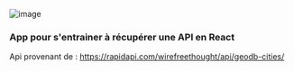 ![image](https://user-images.githubusercontent.com/92692968/193144681-2536642d-0705-425a-8df2-1b3200ef3255.png)

### App pour s'entrainer à récupérer une API en React

Api provenant de : https://rapidapi.com/wirefreethought/api/geodb-cities/




